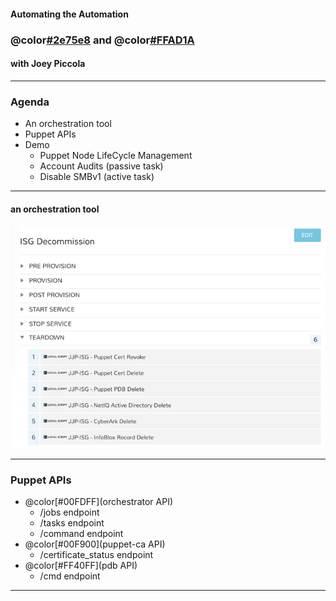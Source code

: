 #### Automating the Automation
### @color[#2e75e8](PowerShell) and @color[#FFAD1A](Puppet)
#### with Joey Piccola

---

### Agenda

- An orchestration tool
- Puppet APIs
- Demo
  - Puppet Node LifeCycle Management
  - Account Audits (passive task)
  - Disable SMBv1 (active task)

---

#### an orchestration tool

![cloudtool](assets/image/mp.jpg)

---

### Puppet APIs

- @color[#00FDFF](orchestrator API)
  - /jobs endpoint
  - /tasks endpoint
  - /command endpoint
- @color[#00F900](puppet-ca API)
  - /certificate_status endpoint
- @color[#FF40FF](pdb API)
  - /cmd endpoint

---